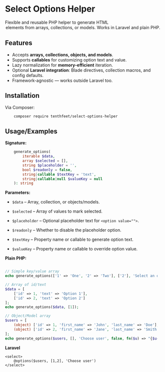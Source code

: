 
# Select Options Helper

Flexible and reusable PHP helper to generate HTML <option> elements from arrays, collections, or models. Works in Laravel and plain PHP.


## Features

- Accepts **arrays, collections, objects, and models**.
- Supports **callables** for customizing option text and value.
- Lazy normalization for **memory-efficient** iteration.
- Optional **Laravel integration**: Blade directives, collection macros, and config defaults.
- Framework-agnostic — works outside Laravel too.


## Installation

Via Composer:

```bash
    composer require tenthfeet/select-options-helper
```
    
## Usage/Examples

**Signature:**

```php
    generate_options(
        iterable $data,
        array $selected = [],
        string $placeholder = '',
        bool $readonly = false,
        string|callable $textKey = 'text',
        string|callable|null $valueKey = null
    ): string
```

**Parameters:**

- `$data` – Array, collection, or objects/models.
- `$selected` – Array of values to mark selected.
- `$placeholder` – Optional placeholder text for `<option value="">`.
- `$readonly` – Whether to disable the placeholder option.

- `$textKey` – Property name or callable to generate option text.

- `$valueKey` – Property name or callable to override option value.

**Plain PHP:**

```php

// Simple key/value array
echo generate_options(['1' => 'One', '2' => 'Two'], ['2'], 'Select an option');

// Array of id/text
$data = [
    ['id' => 1, 'text' => 'Option 1'],
    ['id' => 2, 'text' => 'Option 2']
];
echo generate_options($data, [1]);

// Object/Model array
$users = [
    (object) ['id' => 1, 'first_name' => 'John', 'last_name' => 'Doe'],
    (object) ['id' => 2, 'first_name' => 'Jane', 'last_name' => 'Smith']
];
echo generate_options($users, [], 'Choose user', false, fn($u) => "{$u->first_name} {$u->last_name}");
```

**Laravel**

```blade
<select>
    @options($users, [1,2], 'Choose user')
</select>

```